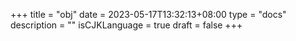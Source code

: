 +++
title = "obj"
date = 2023-05-17T13:32:13+08:00
type = "docs"
description = ""
isCJKLanguage = true
draft = false
+++